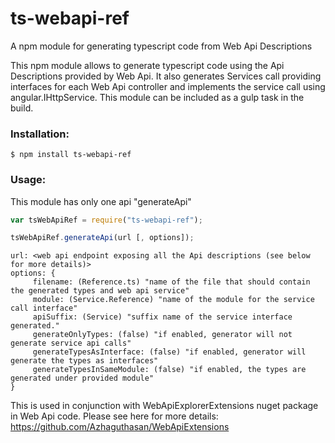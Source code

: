 # ts-webapi-ref
A npm module for generating typescript code from Web Api Descriptions

This npm module allows to generate typescript code using the Api Descriptions provided by Web Api. It also generates Services call providing interfaces for each Web Api controller and implements the service call using angular.IHttpService. This module can be included as a gulp task in the build.

### Installation:

```
$ npm install ts-webapi-ref
```

### Usage:

This module has only one api "generateApi"

```javascript
var tsWebApiRef = require("ts-webapi-ref");

tsWebApiRef.generateApi(url [, options]);
```

```
url: <web api endpoint exposing all the Api descriptions (see below for more details)>
options: {    
     filename: (Reference.ts) "name of the file that should contain the generated types and web api service"
     module: (Service.Reference) "name of the module for the service call interface"
     apiSuffix: (Service) "suffix name of the service interface generated."
     generateOnlyTypes: (false) "if enabled, generator will not generate service api calls"
     generateTypesAsInterface: (false) "if enabled, generator will generate the types as interfaces"
     generateTypesInSameModule: (false) "if enabled, the types are generated under provided module"
}
```


This is used in conjunction with WebApiExplorerExtensions nuget package in Web Api code. 
Please see here for more details: https://github.com/Azhaguthasan/WebApiExtensions
